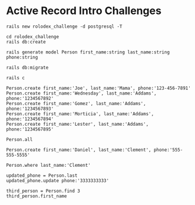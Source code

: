 # Active Record Intro Challenges

<!-- Create a new Rails app named 'rolodex_challenge'. -->

    rails new rolodex_challenge -d postgresql -T

<!-- Create the database. -->

    cd rolodex_challenge
    rails db:create

<!-- Generate a model called Person with a first_name, last_name, and phone. All fields should be strings. -->

    rails generate model Person first_name:string last_name:string phone:string

<!-- Run a migration to set up the database. -->

    rails db:migrate

<!-- Open up Rails console. -->
    rails c

<!-- Add five family members into the Person table in the Rails console. -->
    Person.create first_name:'Joe', last_name:'Mama', phone:'123-456-7891'
    Person.create first_name:'Wednesday', last_name:'Addams', phone:'1234567892'
    Person.create first_name:'Gomez', last_name:'Addams', phone:'1234567893'
    Person.create first_name:'Morticia', last_name:'Addams', phone:'1234567894'
    Person.create first_name:'Lester', last_name:'Addams', phone:'1234567895' 

<!-- Retrieve all the items in the database. -->
    Person.all

<!-- Add yourself to the Person table. -->
    Person.create first_name:'Daniel', last_name:'Clement', phone:'555-555-5555'

<!-- Retrieve all the entries that have the same last_name as you. -->
    Person.where last_name:'Clement'
<!-- Update the phone number of the last entry in the database. -->
    updated_phone = Person.last
    updated_phone.update phone:'3333333333'
<!-- Retrieve the first_name of the third Person in the database. -->
    third_person = Person.find 3
    third_person.first_name